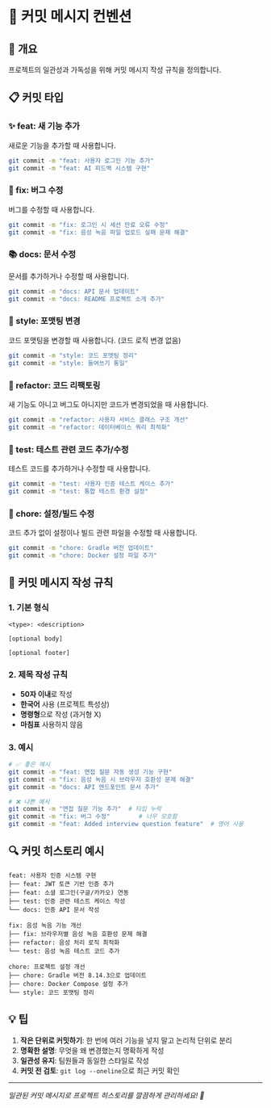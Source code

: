 # 📝 커밋 메시지 컨벤션

## 🎯 개요
프로젝트의 일관성과 가독성을 위해 커밋 메시지 작성 규칙을 정의합니다.

## 📋 커밋 타입

### ✨ feat: 새 기능 추가
새로운 기능을 추가할 때 사용합니다.
```bash
git commit -m "feat: 사용자 로그인 기능 추가"
git commit -m "feat: AI 피드백 시스템 구현"
```

### 🐛 fix: 버그 수정
버그를 수정할 때 사용합니다.
```bash
git commit -m "fix: 로그인 시 세션 만료 오류 수정"
git commit -m "fix: 음성 녹음 파일 업로드 실패 문제 해결"
```

### 📚 docs: 문서 수정
문서를 추가하거나 수정할 때 사용합니다.
```bash
git commit -m "docs: API 문서 업데이트"
git commit -m "docs: README 프로젝트 소개 추가"
```

### 💅 style: 포맷팅 변경
코드 포맷팅을 변경할 때 사용합니다. (코드 로직 변경 없음)
```bash
git commit -m "style: 코드 포맷팅 정리"
git commit -m "style: 들여쓰기 통일"
```

### 🔧 refactor: 코드 리팩토링
새 기능도 아니고 버그도 아니지만 코드가 변경되었을 때 사용합니다.
```bash
git commit -m "refactor: 사용자 서비스 클래스 구조 개선"
git commit -m "refactor: 데이터베이스 쿼리 최적화"
```

### 🧪 test: 테스트 관련 코드 추가/수정
테스트 코드를 추가하거나 수정할 때 사용합니다.
```bash
git commit -m "test: 사용자 인증 테스트 케이스 추가"
git commit -m "test: 통합 테스트 환경 설정"
```

### 🚀 chore: 설정/빌드 수정
코드 추가 없이 설정이나 빌드 관련 파일을 수정할 때 사용합니다.
```bash
git commit -m "chore: Gradle 버전 업데이트"
git commit -m "chore: Docker 설정 파일 추가"
```

## 📝 커밋 메시지 작성 규칙

### 1. 기본 형식
```
<type>: <description>

[optional body]

[optional footer]
```

### 2. 제목 작성 규칙
- **50자 이내**로 작성
- **한국어** 사용 (프로젝트 특성상)
- **명령형**으로 작성 (과거형 X)
- **마침표** 사용하지 않음

### 3. 예시
```bash
# ✅ 좋은 예시
git commit -m "feat: 면접 질문 자동 생성 기능 구현"
git commit -m "fix: 음성 녹음 시 브라우저 호환성 문제 해결"
git commit -m "docs: API 엔드포인트 문서 추가"

# ❌ 나쁜 예시
git commit -m "면접 질문 기능 추가"  # 타입 누락
git commit -m "fix: 버그 수정"        # 너무 모호함
git commit -m "feat: Added interview question feature"  # 영어 사용
```

## 🔍 커밋 히스토리 예시

```
feat: 사용자 인증 시스템 구현
├── feat: JWT 토큰 기반 인증 추가
├── feat: 소셜 로그인(구글/카카오) 연동
├── test: 인증 관련 테스트 케이스 작성
└── docs: 인증 API 문서 작성

fix: 음성 녹음 기능 개선
├── fix: 브라우저별 음성 녹음 호환성 문제 해결
├── refactor: 음성 처리 로직 최적화
└── test: 음성 녹음 테스트 코드 추가

chore: 프로젝트 설정 개선
├── chore: Gradle 버전 8.14.3으로 업데이트
├── chore: Docker Compose 설정 추가
└── style: 코드 포맷팅 정리
```

## 💡 팁

1. **작은 단위로 커밋하기**: 한 번에 여러 기능을 넣지 말고 논리적 단위로 분리
2. **명확한 설명**: 무엇을 왜 변경했는지 명확하게 작성
3. **일관성 유지**: 팀원들과 동일한 스타일로 작성
4. **커밋 전 검토**: `git log --oneline`으로 최근 커밋 확인

---

*일관된 커밋 메시지로 프로젝트 히스토리를 깔끔하게 관리하세요! 🚀*
